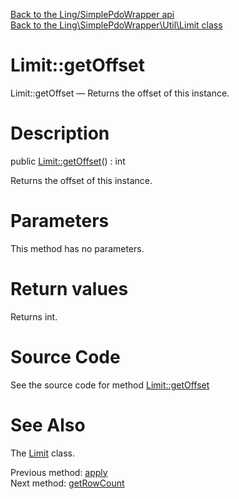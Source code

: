 [Back to the Ling/SimplePdoWrapper api](https://github.com/lingtalfi/SimplePdoWrapper/blob/master/doc/api/Ling/SimplePdoWrapper.md)<br>
[Back to the Ling\SimplePdoWrapper\Util\Limit class](https://github.com/lingtalfi/SimplePdoWrapper/blob/master/doc/api/Ling/SimplePdoWrapper/Util/Limit.md)


Limit::getOffset
================



Limit::getOffset — Returns the offset of this instance.




Description
================


public [Limit::getOffset](https://github.com/lingtalfi/SimplePdoWrapper/blob/master/doc/api/Ling/SimplePdoWrapper/Util/Limit/getOffset.md)() : int




Returns the offset of this instance.




Parameters
================

This method has no parameters.


Return values
================

Returns int.








Source Code
===========
See the source code for method [Limit::getOffset](https://github.com/lingtalfi/SimplePdoWrapper/blob/master/Util/Limit.php#L91-L94)


See Also
================

The [Limit](https://github.com/lingtalfi/SimplePdoWrapper/blob/master/doc/api/Ling/SimplePdoWrapper/Util/Limit.md) class.

Previous method: [apply](https://github.com/lingtalfi/SimplePdoWrapper/blob/master/doc/api/Ling/SimplePdoWrapper/Util/Limit/apply.md)<br>Next method: [getRowCount](https://github.com/lingtalfi/SimplePdoWrapper/blob/master/doc/api/Ling/SimplePdoWrapper/Util/Limit/getRowCount.md)<br>

